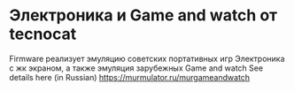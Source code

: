# Электроника и Game and watch от tecnocat
Firmware реализует эмуляцию советских портативных игр Электроника с жк экраном, а также эмуляция зарубежных Game and watch
See details here (in Russian) https://murmulator.ru/murgameandwatch
